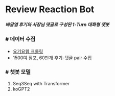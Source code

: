 # Review Reaction Bot
##### 배달앱 후기와 사장님 댓글로 구성된 1-Turn 대화형 챗봇
### # 데이터 수집
- [요기요웹 크롤링](https://github.com/grayfactory/yogiyo_crawler)
- 1500여 점포, 60만개 후기-댓글 pair 수집

### # 챗봇 모델
1. Seq3Seq with Transformer
2. koGPT2
